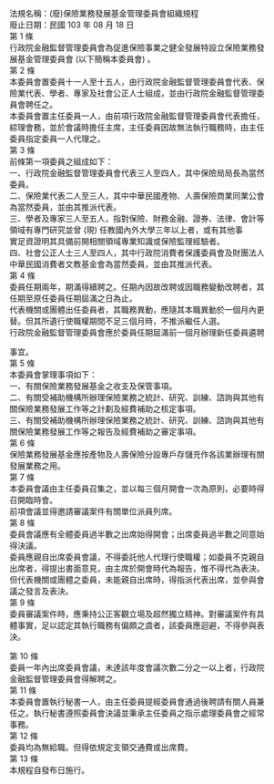 法規名稱：(廢)保險業務發展基金管理委員會組織規程  
廢止日期：民國 103 年 08 月 18 日  
第 1 條  
行政院金融監督管理委員會為促進保險事業之健全發展特設立保險業務發  
展基金管理委員會 (以下簡稱本委員會) 。  
第 2 條  
本委員會置委員十一人至十五人，由行政院金融監督管理委員會代表、保  
險業代表、學者、專家及社會公正人士組成，並由行政院金融監督管理委  
員會聘任之。  
本委員會置主任委員一人，由前項行政院金融監督管理委員會代表擔任，  
綜理會務，並於會議時擔任主席，主任委員因故無法執行職務時，由主任  
委員指定委員一人代理之。  
第 3 條  
前條第一項委員之組成如下：  
一、行政院金融監督管理委員會代表三人至四人，其中保險局局長為當然  
委員。  
二、保險業代表二人至三人，其中中華民國產物、人壽保險商業同業公會  
為當然委員，並由其推派代表。  
三、學者及專家三人至五人，指對保險、財務金融、證券、法律、會計等  
領域有專門研究並曾 (現) 任教國內外大學三年以上者，或有其他事  
實足資證明其具備前開相關領域專業知識或保險監理經驗者。  
四、社會公正人士三人至四人，其中行政院消費者保護委員會及財團法人  
中華民國消費者文教基金會為當然委員，並由其推派代表。  
第 4 條  
委員任期兩年，期滿得續聘之。任期內因故改聘或因職務變動改聘者，其  
任期至原任委員任期屆滿之日為止。  
代表機關或團體出任委員者，其職務異動，應隨其本職異動於一個月內更  
替。但其所遺行使職權期間不足三個月時，不推派繼任人選。  
行政院金融監督管理委員會應於委員任期屆滿前一個月辦理新任委員遴聘  


事宜。  
第 5 條  
本委員會掌理事項如下：  
一、有關保險業務發展基金之收支及保管事項。  
二、有關受補助機構所辦理保險業務之統計、研究、訓練、諮詢與其他有  
關保險業務發展工作等之計劃及經費補助之核定事項。  
三、有關受補助機構所辦理保險業務之統計、研究、訓練、諮詢與其他有  
關保險業務發展工作等之報告及經費補助之審定事項。  
第 6 條  
保險業務發展基金應按產物及人壽保險分設專戶存儲充作各該業辦理有關  
發展業務之用。  
第 7 條  
本委員會議由主任委員召集之，並以每三個月開會一次為原則，必要時得  
召開臨時會。  
前項會議並得邀請審議案件有關單位派員列席。  
第 8 條  
委員會議應有全體委員過半數之出席始得開會；出席委員過半數之同意始  
得決議。  
委員應親自出席委員會議，不得委託他人代理行使職權；如委員不克親自  
出席者，得提出書面意見，由主席於開會時代為報告，惟不得代為表決。  
但代表機關或團體之委員，未能親自出席時，得指派代表出席，並參與會  
議之發言及表決。  
第 9 條  
委員審議案件時，應秉持公正客觀立場及超然獨立精神。對審議案件有具  
體事實，足以認定其執行職務有偏頗之虞者，該委員應迴避，不得參與表  
決。  


第 10 條  
委員一年內出席委員會議，未達該年度會議次數二分之一以上者，行政院  
金融監督管理委員會得解聘之。  
第 11 條  
本委員會置執行秘書一人，由主任委員提經委員會通過後聘請有關人員兼  
任之。執行秘書遵照委員會決議並秉承主任委員之指示處理委員會之經常  
事務。  
第 12 條  
委員均為無給職。但得依規定支領交通費或出席費。  
第 13 條  
本規程自發布日施行。  


